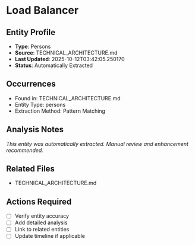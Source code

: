 # Load Balancer

## Entity Profile
- **Type**: Persons
- **Source**: TECHNICAL_ARCHITECTURE.md
- **Last Updated**: 2025-10-12T03:42:05.250170
- **Status**: Automatically Extracted

## Occurrences
- Found in: TECHNICAL_ARCHITECTURE.md
- Entity Type: persons
- Extraction Method: Pattern Matching

## Analysis Notes
*This entity was automatically extracted. Manual review and enhancement recommended.*

## Related Files
- TECHNICAL_ARCHITECTURE.md

## Actions Required
- [ ] Verify entity accuracy
- [ ] Add detailed analysis
- [ ] Link to related entities
- [ ] Update timeline if applicable
